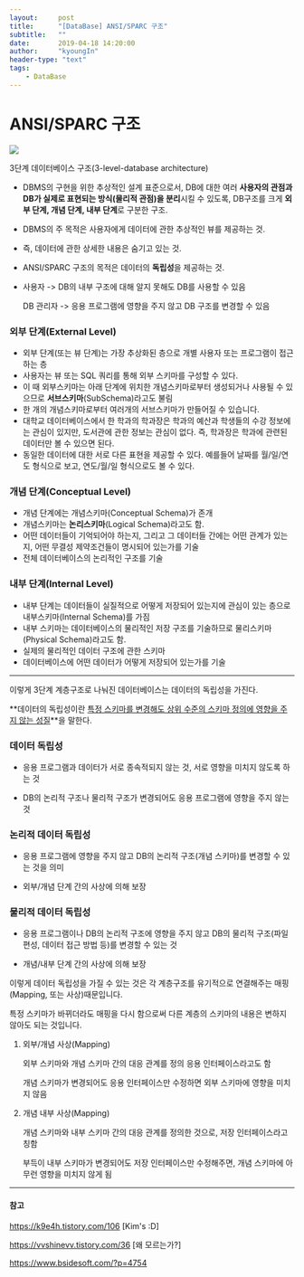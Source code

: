 ```yaml
---
layout:     post
title:      "[DataBase] ANSI/SPARC 구조"
subtitle:   ""
date:       2019-04-18 14:20:00
author:     "kyoungIn"
header-type: "text"
tags:
    - DataBase
---
```



# ANSI/SPARC 구조



![](https://img1.daumcdn.net/thumb/R1280x0/?scode=mtistory&fname=http%3A%2F%2Fcfile8.uf.tistory.com%2Fimage%2F24359B5057987620058E87)

 3단계 데이터베이스 구조(3-level-database architecture)



- DBMS의 구현을 위한 추상적인 설계 표준으로서, DB에 대한 여러 **사용자의 관점과 DB가 실제로 표현되는 방식(물리적 관점)을 분리**시킬 수 있도록, DB구조를 크게 **외부 단계, 개념 단계, 내부 단계**로 구분한 구조.

- DBMS의 주 목적은 사용자에게 데이터에 관한 추상적인 뷰를 제공하는 것.

- 즉, 데이터에 관한 상세한 내용은 숨기고 있는 것.

- ANSI/SPARC 구조의 목적은 데이터의 **독립성**을 제공하는 것.

- 사용자         ->    DB의 내부 구조에 대해 알지 못해도 DB를 사용할 수 있음

  DB 관리자   ->    응용 프로그램에 영향을 주지 않고 DB 구조를 변경할 수 있음

### 외부 단계(External Level)

- 외부 단계(또는 뷰 단계)는 가장 추상화된 층으로 개별 사용자 또는 프로그램이 접근하는 층
- 사용자는 뷰 또는 SQL 쿼리를 통해 외부 스키마를 구성할 수 있다.
- 이 때 외부스키마는 아래 단계에 위치한 개념스키마로부터 생성되거나 사용될 수 있으므로 **서브스키마**(SubSchema)라고도 불림
-  한 개의 개념스키마로부터 여러개의 서브스키마가 만들어질 수 있습니다.
- 대학교 데이터베이스에서 한 학과의 학과장은 학과의 예산과 학생들의 수강 정보에는 관심이 있지만, 도서관에 관한 정보는 관심이 없다. 즉, 학과장은 학과에 관련된 데이터만 볼 수 있으면 된다.
- 동일한 데이터에 대한 서로 다른 표현을 제공할 수 있다. 예를들어 날짜를 월/일/연도 형식으로 보고, 연도/월/일 형식으로도 볼 수 있다.

### 개념 단계(Conceptual Level)

- 개념 단계에는 개념스키마(Conceptual Schema)가 존개
- 개념스키마는 **논리스키마**(Logical Schema)라고도 함.
-  어떤 데이터들이 기억되어야 하는지, 그리고 그 데이터들 간에는 어떤 관계가 있는지, 어떤 무결성 제약조건들이 명시되어 있는가를 기술
- 전체 데이터베이스의 논리적인 구조를 기술

### 내부 단계(Internal Level)

- 내부 단계는 데이터들이 실질적으로 어떻게 저장되어 있는지에 관심이 있는 층으로 내부스키마(Internal Schema)를 가짐
-  내부 스키마는 데이터베이스의 물리적인 저장 구조를 기술하므로 물리스키마(Physical Schema)라고도 함.
- 실제의 물리적인 데이터 구조에 관한 스키마
- 데이터베이스에 어떤 데이터가 어떻게 저장되어 있는가를 기술



---



이렇게 3단계 계층구조로 나눠진 데이터베이스는 데이터의 독립성을 가진다.

**데이터의 독립성이란 <u>특정 스키마를 변경해도 상위 수준의 스키마 정의에 영향을 주지 않는 성질</u>**을 말한다.



### 데이터 독립성

- 응용 프로그램과 데이터가 서로 종속적되지 않는 것, 서로 영향을 미치지 않도록 하는 것

- DB의 논리적 구조나 물리적 구조가 변경되어도 응용 프로그램에 영향을 주지 않는 것



### 논리적 데이터 독립성

- 응용 프로그램에 영향을 주지 않고 DB의 논리적 구조(개념 스키마)를 변경할 수 있는 것을 의미

- 외부/개념 단계 간의 사상에 의해 보장



### 물리적 데이터 독립성

- 응용 프로그램이나 DB의 논리적 구조에 영향을 주지 않고 DB의 물리적 구조(파일 편성, 데이터 접근 방법 등)를 변경할 수 있는 것

- 개념/내부 단계 간의 사상에 의해 보장

이렇게 데이터 독립성을 가질 수 있는 것은 각 계층구조를 유기적으로 연결해주는 매핑(Mapping, 또는 사상)때문입니다. 

특정 스키마가 바뀌더라도 매핑을 다시 함으로써 다른 계층의 스키마의 내용은 변하지 않아도 되는 것입니다. 

1. 외부/개념 사상(Mapping) 

   외부 스키마와 개념 스키마 간의 대응 관계를 정의 응용 인터페이스라고도 함

   개념 스키마가 변경되어도 응용 인터페이스만 수정하면 외부 스키마에 영향을 미치지 않음

2. 개념 내부 사상(Mapping) 

   개념 스키마와 내부 스키마 간의 대응 관계를 정의한 것으로, 저장 인터페이스라고 칭함

   부득이 내부 스키마가 변경되어도 저장 인터페이스만 수정해주면, 개념 스키마에 아무런 영향을 미치지 않게 됨

---

#### **참고**

https://k9e4h.tistory.com/106  [Kim's :D]

https://vvshinevv.tistory.com/36  [왜 모르는가?]

https://www.bsidesoft.com/?p=4754